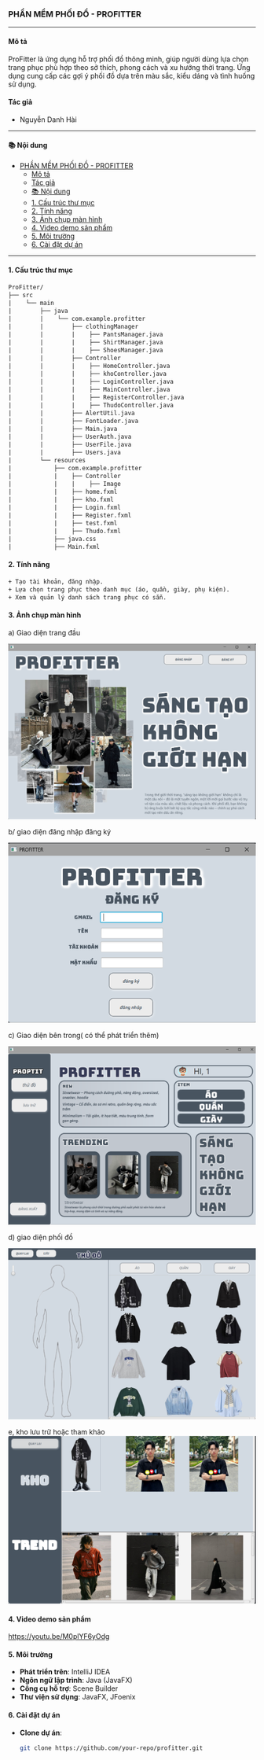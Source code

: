 ### PHẦN MỀM PHỐI ĐỒ - PROFITTER
---
#### Mô tả

ProFitter là ứng dụng hỗ trợ phối đồ thông minh, giúp người dùng lựa chọn trang phục phù hợp theo sở thích, phong cách và xu hướng thời trang. Ứng dụng cung cấp các gợi ý phối đồ dựa trên màu sắc, kiểu dáng và tình huống sử dụng.

#### Tác giả
- Nguyễn Danh Hài

---
#### 📚 Nội dung
- [PHẦN MỀM PHỐI ĐỒ - PROFITTER](#phần-mềm-phối-đồ---profitter)
  - [Mô tả](#mô-tả)
  - [Tác giả](#tác-giả)
  - [📚 Nội dung](#-nội-dung)
  - [1. Cấu trúc thư mục](#1-cấu-trúc-thư-mục)
  - [2. Tính năng](#2-tính-năng)
  - [3. Ảnh chụp màn hình](#3-ảnh-chụp-màn-hình)
  - [4. Video demo sản phẩm](#4-video-demo-sản-phẩm)
  - [5. Môi trường](#5-môi-trường)
  - [6. Cài đặt dự án](#6-cài-đặt-dự-án)
---
#### 1. Cấu trúc thư mục
    ProFitter/
    ├── src
    |    └── main
    |        ├── java
    |        |    └── com.example.profitter
    |        |        ├── clothingManager
    |        |        |    ├── PantsManager.java
    |        |        |    ├── ShirtManager.java
    |        |        |    ├── ShoesManager.java
    |        |        ├── Controller
    |        |        |    ├── HomeController.java
    |        |        |    ├── khoController.java
    |        |        |    ├── LoginController.java
    |        |        |    ├── MainController.java
    |        |        |    ├── RegisterController.java
    |        |        |    ├── ThudoController.java
    |        |        ├── AlertUtil.java
    |        |        ├── FontLoader.java
    |        |        ├── Main.java
    |        |        ├── UserAuth.java
    |        |        ├── UserFile.java
    |        |        ├── Users.java
    |        └── resources
    |            ├── com.example.profitter
    |            |    ├── Controller
    |            |    |    ├── Image
    |            |    ├── home.fxml
    |            |    ├── kho.fxml
    |            |    ├── Login.fxml
    |            |    ├── Register.fxml
    |            |    ├── test.fxml
    |            |    ├── Thudo.fxml
    |            ├── java.css
    |            ├── Main.fxml

#### 2. Tính năng
    + Tạo tài khoản, đăng nhập.
    + Lựa chọn trang phục theo danh mục (áo, quần, giày, phụ kiện).
    + Xem và quản lý danh sách trang phục có sẵn.

#### 3. Ảnh chụp màn hình
a) Giao diện trang đầu

![alt text](https://github.com/danhhoa20005/ProFitter/blob/main/photo/Screenshot%202025-03-23%20205040.png)

b/ giao diện đăng nhập đăng ký

![alt text](https://github.com/danhhoa20005/ProFitter/blob/main/photo/Screenshot%202025-03-23%20205052.png)

c) Giao diện bên trong( có thể phát triển thêm)

![alt text](https://github.com/danhhoa20005/ProFitter/blob/main/photo/Screenshot%202025-03-23%20205100.png)

d) giao diện phối đồ

![alt text](https://github.com/danhhoa20005/ProFitter/blob/main/photo/Screenshot%202025-03-23%20205105.png)

e, kho lưu trữ hoặc tham khảo
![alt text](https://github.com/danhhoa20005/ProFitter/blob/main/photo/Screenshot%202025-03-23%20205114.png)
#### 4. Video demo sản phẩm
https://youtu.be/M0plYF6yOdg

#### 5. Môi trường
- **Phát triển trên**: IntelliJ IDEA
- **Ngôn ngữ lập trình**: Java (JavaFX)
- **Công cụ hỗ trợ**: Scene Builder
- **Thư viện sử dụng**: JavaFX, JFoenix

#### 6. Cài đặt dự án
- **Clone dự án**:
  ```sh
  git clone https://github.com/your-repo/profitter.git
